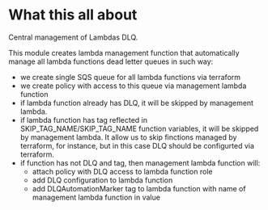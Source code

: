 # What this all about

Central management of Lambdas DLQ.

This module creates lambda management function that automatically manage all lambda functions dead letter queues in such way:

* we create single SQS queue for all lambda functions via terraform
* we create policy with access to this queue via management lambda function
* if lambda function already has DLQ, it will be skipped by management lambda.
* if lambda function has tag reflected in SKIP_TAG_NAME/SKIP_TAG_NAME function variables, it will be skipped by management lambda. It allow us to skip finctions managed by terraform, for instance, but in this case DLQ should be configurted via terraform.
* if function has not DLQ and tag, then management lambda function will:
  * attach policy with DLQ access to lambda function role
  * add DLQ configuration to lambda function
  * add DLQAutomationMarker tag to lambda function with name of management lambda function in value

